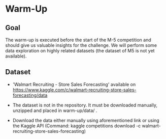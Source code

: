 # Warm-Up

## Goal
The warm-up is executed before the start of the M-5 competition and should give us valuable insights for the challenge.
We will perform some data exploration on highly related datasets (the dataset of M5 is not yet available).

## Dataset
- 'Walmart Recruiting - Store Sales Forecasting' available on https://www.kaggle.com/c/walmart-recruiting-store-sales-forecasting/data

- The dataset is not in the repository. It must be downloaded manually, unzipped and placed in warm-up/data/ .

- Download the data either manually using aforementioned link or using the Kaggle API (Command: kaggle competitions download -c walmart-recruiting-store-sales-forecasting)

